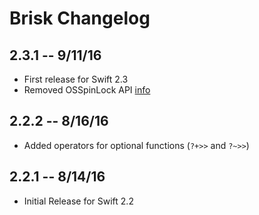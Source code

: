 # Brisk Changelog

## 2.3.1 -- 9/11/16

* First release for Swift 2.3
* Removed OSSpinLock API [info](http://engineering.postmates.com/Spinlocks-Considered-Harmful-On-iOS/)

## 2.2.2 -- 8/16/16

* Added operators for optional functions (```?+>>``` and ```?~>>```)

## 2.2.1 -- 8/14/16

* Initial Release for Swift 2.2
